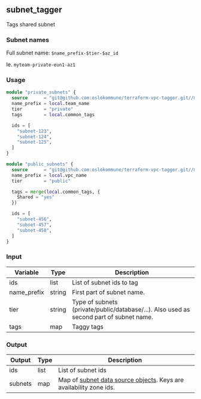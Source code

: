 ## subnet_tagger

Tags shared subnet

### Subnet names

Full subnet name: `$name_prefix-$tier-$az_id`

Ie. `myteam-private-eun1-az1`

### Usage

```terraform
module "private_subnets" {
  source      = "git@github.com:oslokommune/terraform-vpc-tagger.git//modules/subnet_tagger?ref=v1"
  name_prefix = local.team_name
  tier        = "private"
  tags        = local.common_tags

  ids = [
    "subnet-123",
    "subnet-124",
    "subnet-125",
  ]
}

module "public_subnets" {
  source      = "git@github.com:oslokommune/terraform-vpc-tagger.git//modules/subnet_tagger?ref=v1"
  name_prefix = local.vpc_name
  tier        = "public"

  tags = merge(local.common_tags, {
    Shared = "yes"
  })

  ids = [
    "subnet-456",
    "subnet-457",
    "subnet-458",
  ]
}
```

### Input

| Variable | Type | Description |
| --- | --- | --- |
| ids | list | List of subnet ids to tag |
| name_prefix | string | First part of subnet name. |
| tier | string | Type of subnets (private/public/database/...). Also used as second part of subnet name. |
| tags | map | Taggy tags |

### Output

| Output | Type | Description |
| --- | --- | --- |
| ids | list | List of subnet ids |
| subnets | map | Map of [subnet data source objects](https://registry.terraform.io/providers/hashicorp/aws/latest/docs/data-sources/subnet). Keys are availability zone ids. |
